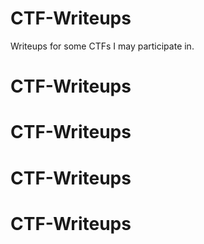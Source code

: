 # CTF-Writeups
Writeups for some CTFs I may participate in.
# CTF-Writeups
# CTF-Writeups
# CTF-Writeups
# CTF-Writeups

